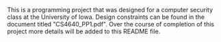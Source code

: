 This is a programming project that was designed for a computer security class at the University of Iowa. Design constraints can be found in the document titled "CS4640_PP1.pdf". Over the course of completion of this project more details will be added to this README file.

